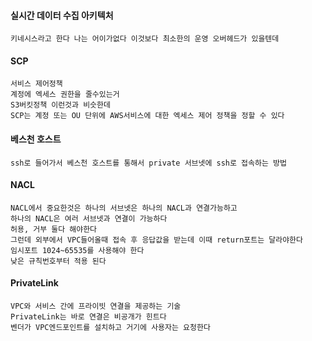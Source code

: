 


#### 실시간 데이터 수집 아키텍처 
```
키네시스라고 한다 나는 어이가없다 이것보다 최소한의 운영 오버헤드가 있을텐데 

```


#### SCP
```
서비스 제어정책
계정에 엑세스 권한을 줄수있는거
S3버킷정책 이런것과 비슷한데
SCP는 계정 또는 OU 단위에 AWS서비스에 대한 엑세스 제어 정책을 정할 수 있다
```

#### 베스천 호스트
```
ssh로 들어가서 베스천 호스트를 통해서 private 서브넷에 ssh로 접속하는 방법
```

#### NACL
```
NACL에서 중요한것은 하나의 서브넷은 하나의 NACL과 연결가능하고
하나의 NACL은 여러 서브넷과 연결이 가능하다
허용, 거부 둘다 해야한다
그런데 외부에서 VPC들어올때 접속 후 응답값을 받는데 이때 return포트는 달라야한다
임시포트 1024~65535를 사용해야 한다
낮은 규칙번호부터 적용 된다 
```

#### PrivateLink
```
VPC와 서비스 간에 프라이빗 연결을 제공하는 기술
PrivateLink는 바로 연결은 비공개가 힌트다 
벤더가 VPC엔드포인트를 설치하고 거기에 사용자는 요청한다
```



